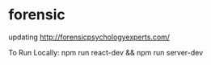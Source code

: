 # forensic
updating http://forensicpsychologyexperts.com/


To Run Locally:
npm run react-dev && npm run server-dev
